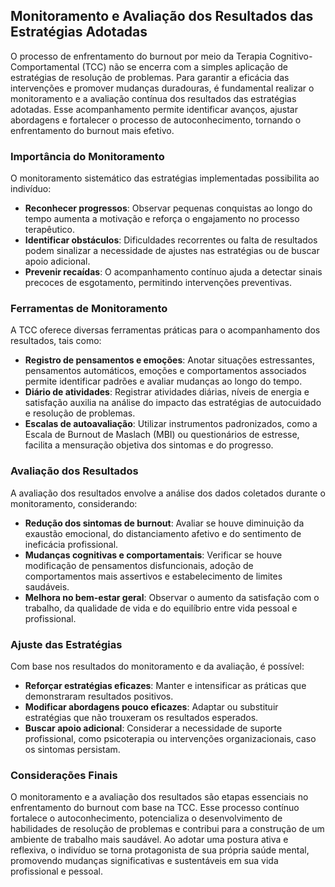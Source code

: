 
## Monitoramento e Avaliação dos Resultados das Estratégias Adotadas

O processo de enfrentamento do burnout por meio da Terapia Cognitivo-Comportamental (TCC) não se encerra com a simples aplicação de estratégias de resolução de problemas. Para garantir a eficácia das intervenções e promover mudanças duradouras, é fundamental realizar o monitoramento e a avaliação contínua dos resultados das estratégias adotadas. Esse acompanhamento permite identificar avanços, ajustar abordagens e fortalecer o processo de autoconhecimento, tornando o enfrentamento do burnout mais efetivo.

### Importância do Monitoramento

O monitoramento sistemático das estratégias implementadas possibilita ao indivíduo:

- **Reconhecer progressos**: Observar pequenas conquistas ao longo do tempo aumenta a motivação e reforça o engajamento no processo terapêutico.
- **Identificar obstáculos**: Dificuldades recorrentes ou falta de resultados podem sinalizar a necessidade de ajustes nas estratégias ou de buscar apoio adicional.
- **Prevenir recaídas**: O acompanhamento contínuo ajuda a detectar sinais precoces de esgotamento, permitindo intervenções preventivas.

### Ferramentas de Monitoramento

A TCC oferece diversas ferramentas práticas para o acompanhamento dos resultados, tais como:

- **Registro de pensamentos e emoções**: Anotar situações estressantes, pensamentos automáticos, emoções e comportamentos associados permite identificar padrões e avaliar mudanças ao longo do tempo.
- **Diário de atividades**: Registrar atividades diárias, níveis de energia e satisfação auxilia na análise do impacto das estratégias de autocuidado e resolução de problemas.
- **Escalas de autoavaliação**: Utilizar instrumentos padronizados, como a Escala de Burnout de Maslach (MBI) ou questionários de estresse, facilita a mensuração objetiva dos sintomas e do progresso.

### Avaliação dos Resultados

A avaliação dos resultados envolve a análise dos dados coletados durante o monitoramento, considerando:

- **Redução dos sintomas de burnout**: Avaliar se houve diminuição da exaustão emocional, do distanciamento afetivo e do sentimento de ineficácia profissional.
- **Mudanças cognitivas e comportamentais**: Verificar se houve modificação de pensamentos disfuncionais, adoção de comportamentos mais assertivos e estabelecimento de limites saudáveis.
- **Melhora no bem-estar geral**: Observar o aumento da satisfação com o trabalho, da qualidade de vida e do equilíbrio entre vida pessoal e profissional.

### Ajuste das Estratégias

Com base nos resultados do monitoramento e da avaliação, é possível:

- **Reforçar estratégias eficazes**: Manter e intensificar as práticas que demonstraram resultados positivos.
- **Modificar abordagens pouco eficazes**: Adaptar ou substituir estratégias que não trouxeram os resultados esperados.
- **Buscar apoio adicional**: Considerar a necessidade de suporte profissional, como psicoterapia ou intervenções organizacionais, caso os sintomas persistam.

### Considerações Finais

O monitoramento e a avaliação dos resultados são etapas essenciais no enfrentamento do burnout com base na TCC. Esse processo contínuo fortalece o autoconhecimento, potencializa o desenvolvimento de habilidades de resolução de problemas e contribui para a construção de um ambiente de trabalho mais saudável. Ao adotar uma postura ativa e reflexiva, o indivíduo se torna protagonista de sua própria saúde mental, promovendo mudanças significativas e sustentáveis em sua vida profissional e pessoal.
```

